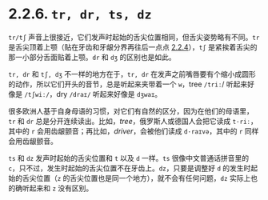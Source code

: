 # 2.2.6. `tr, dr, ts, dz`

`tr/tʃ` 声音上很接近，它们发声时起始的舌尖位置相同，但舌尖姿势略有不同。`tr` 是舌尖顶着上颚（贴在牙齿和牙龈分界再往后一点点 [2.2.4](#2.2.4.-`t,-d,-s,-z;-ʃ,-tʃ,-dʒ`)），`tʃ` 是紧挨着舌尖的那一小部分舌面贴着上颚。`dr` 和 `dʒ` 的区别也是如此。

`tr, dr` 和 `tʃ, dʒ` 不一样的地方在于，`tr, dr` 在发声之前嘴唇要有个缩小成圆形的动作，所以它们开头的音节，总是听起来夹带着一个 `w`，tree `/triː`/ 听起来好像是 `/tʃwiː/`<span class="speak-word-inline" data-audio-uk="/audios/tree-uk.mp3"></span><span class="speak-word-inline" data-audio-us="/audios/tree-us.mp3"></span>，dry `/draɪ/` 听起来好像是 `dʒwaɪ`<span class="speak-word-inline" data-audio-uk="/audios/dry-uk.mp3"></span><span class="speak-word-inline" data-audio-us="/audios/dry-us.mp3"></span>。

很多欧洲人基于自身母语的习惯，对它们有自然的区分，因为在他们的母语里，`tr` 和 `dr` 总是分开连续读出。比如，*tree*，俄罗斯人或德国人会把它读成 `t·riː`<span class="speak-word-inline" data-audio-us="/audios/tree-ru-ru.mp3"></span>，其中的 `r` 会用齿龈颤音；再比如，*driver*，会被他们读成 `d·raɪvə`<span class="speak-word-inline" data-audio-us="/audios/driver-ru-ru.mp3"></span>，其中的 `r` 同样会用齿龈颤音。

`ts` 和 `dz` 发声时起始的舌尖位置和 `t` 以及 `d` 一样。`ts` 很像中文普通话拼音里的 `c`，只不过，发生时起始的舌尖位置不在牙齿上。`dz`，只要是调整好 `d` 的发生时起始的舌尖位置（`z` 的舌尖位置也是同一个地方），就不会有任何问题，`dz` 实际上也的确听起来和 `z` 没有区别。

